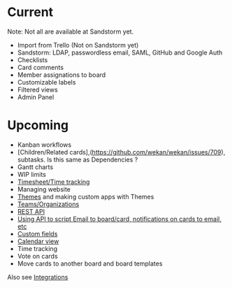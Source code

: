 # Current

Note: Not all are available at Sandstorm yet.

* Import from Trello (Not on Sandstorm yet)
* Sandstorm: LDAP, passwordless email, SAML, GitHub and Google Auth
* Checklists
* Card comments
* Member assignations to board
* Customizable labels
* Filtered views
* Admin Panel

# Upcoming

* Kanban workflows
* [Children/Related cards],(https://github.com/wekan/wekan/issues/709), subtasks. Is this same as Dependencies ?
* Gantt charts
* WIP limits
* [Timesheet/Time tracking](https://github.com/wekan/wekan/issues/812)
* Managing website
* [Themes](https://github.com/wekan/wekan/issues/781) and making custom apps with Themes
* [Teams/Organizations](https://github.com/wekan/wekan/issues/802)
* [REST API](https://github.com/wekan/wekan/issues/166)
* [Using API to script Email to board/card, notifications on cards to email, etc](https://github.com/wekan/wekan/issues/794)
* [Custom fields](https://github.com/wekan/wekan/issues/807)
* [Calendar view](https://github.com/wekan/wekan/issues/808)
* Time tracking
* Vote on cards
* Move cards to another board and board templates

Also see [Integrations](https://github.com/wekan/wekan/wiki/Integrations)